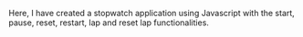 Here, I have created a stopwatch application using Javascript with the start, pause, reset, restart, lap and reset lap functionalities.
